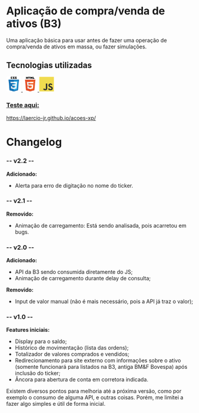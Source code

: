 
# Aplicação de compra/venda de ativos (B3)

Uma aplicação básica para usar antes de fazer uma operação de compra/venda de ativos em massa, ou fazer simulações.

## **Tecnologias utilizadas**  

 <a href="https://www.w3schools.com/css/" target="_blank" rel="noreferrer"> <img src="https://raw.githubusercontent.com/devicons/devicon/master/icons/css3/css3-original-wordmark.svg" alt="css3" width="40" height="40"/> </a>  <a href="https://www.w3.org/html/" target="_blank" rel="noreferrer"> <img src="https://raw.githubusercontent.com/devicons/devicon/master/icons/html5/html5-original-wordmark.svg" alt="html5" width="40" height="40"/> </a><a href="https://developer.mozilla.org/en-US/docs/Web/JavaScript" target="_blank" rel="noreferrer"> <img src="https://raw.githubusercontent.com/devicons/devicon/master/icons/javascript/javascript-original.svg" alt="javascript" width="40" height="40"/> 
 

### Teste aqui: 
 https://laercio-jr.github.io/acoes-xp/

 
 # Changelog 
 ### -- v2.2 --
 
 **Adicionado:**
  - Alerta para erro de digitação no nome do ticker. 
 
 ### -- v2.1 --
 
 **Removido:**
  - Animação de carregamento: 
     Está sendo analisada, pois acarretou em bugs.
 
 ### -- v2.0 --

**Adicionado:**
  - API da B3 sendo consumida diretamente do JS;
  - Animação de carregamento durante delay de consulta;
 
 **Removido:**
  - Input de valor manual (não é mais necessário, pois a API já traz o valor);

 ### -- v1.0 --

 **Features iniciais:**
 - Display para o saldo;
 - Histórico de movimentação (lista das ordens);
 - Totalizador de valores comprados e vendidos;
 - Redirecionamento para site externo com informações sobre o ativo (somente funcionará para listados na B3,
   antiga BM&F Bovespa) após inclusão do ticker;
 - Âncora para abertura de conta em corretora indicada.
 
Existem diversos pontos para melhoria até a próxima versão, como por exemplo o consumo de alguma API, e outras coisas.
Porém, me limitei a fazer algo simples e útil de forma inicial.
 
